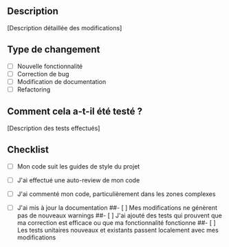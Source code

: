 ## Description
[Description détaillée des modifications]

## Type de changement
- [ ] Nouvelle fonctionnalité
- [ ] Correction de bug
- [ ] Modification de documentation
- [ ] Refactoring

## Comment cela a-t-il été testé ?
[Description des tests effectués]

## Checklist
- [ ] Mon code suit les guides de style du projet
- [ ] J'ai effectué une auto-review de mon code
- [ ] J'ai commenté mon code, particulièrement dans les zones complexes
- [ ] J'ai mis à jour la documentation
##- [ ] Mes modifications ne génèrent pas de nouveaux warnings
##- [ ] J'ai ajouté des tests qui prouvent que ma correction est efficace ou que ma fonctionnalité fonctionne
##- [ ] Les tests unitaires nouveaux et existants passent localement avec mes modifications

